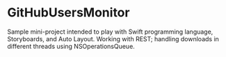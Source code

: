 # GitHubUsersMonitor
Sample mini-project intended to play with Swift programming language, Storyboards, and Auto Layout. Working with REST; handling downloads in different threads using NSOperationsQueue.
